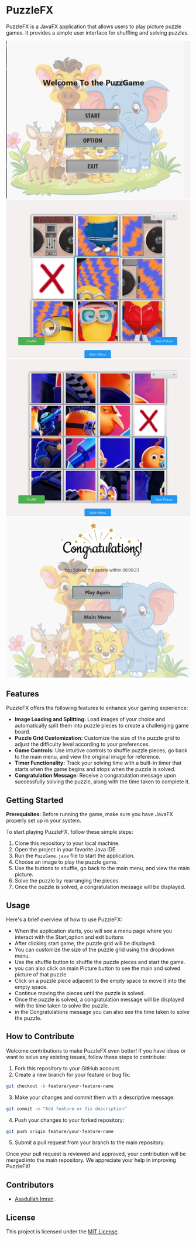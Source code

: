 # PuzzleFX

PuzzleFX is a JavaFX application that allows users to play picture puzzle games. It provides a simple user interface for shuffling and solving puzzles.

![PuzzleFX Screenshot](src/main/resources/ss1.png)
![PuzzleFX Screenshot](src/main/resources/ss2.png)
![PuzzleFX Screenshot](src/main/resources/ss3.png)
![PuzzleFX Screenshot](src/main/resources/ss4.png)

## Features
PuzzleFX offers the following features to enhance your gaming experience:

- **Image Loading and Splitting:** Load images of your choice and automatically split them into puzzle pieces to create a challenging game board.
- **Puzzle Grid Customization:** Customize the size of the puzzle grid to adjust the difficulty level according to your preferences.
- **Game Controls:** Use intuitive controls to shuffle puzzle pieces, go back to the main menu, and view the original image for reference.
- **Timer Functionality:** Track your solving time with a built-in timer that starts when the game begins and stops when the puzzle is solved.
- **Congratulation Message:** Receive a congratulation message upon successfully solving the puzzle, along with the time taken to complete it.

## Getting Started
**Prerequisites:** Before running the game, make sure you have JavaFX properly set up in your system.

To start playing PuzzleFX, follow these simple steps:


1. Clone this repository to your local machine.
2. Open the project in your favorite Java IDE.
3. Run the `PuzzGame.java` file to start the application.
4. Choose an image to play the puzzle game.
5. Use the buttons to shuffle, go back to the main menu, and view the main picture.
6. Solve the puzzle by rearranging the pieces.
7. Once the puzzle is solved, a congratulation message will be displayed.

## Usage
Here's a brief overview of how to use PuzzleFX:

- When the application starts, you will see a menu page where you interact with the Start,option and exit buttons
- After clicking start game, the puzzle grid will be displayed.
- You can customize the size of the puzzle grid using the dropdown menu.
- Use the shuffle button to shuffle the puzzle pieces and start the game.
- you can also click on main Picture button to see the main and solved picture of that puzzle.
- Click on a puzzle piece adjacent to the empty space to move it into the empty space.
- Continue moving the pieces until the puzzle is solved.
- Once the puzzle is solved, a congratulation message will be displayed with the time taken to solve the puzzle.
- in the Congratulations message you can also see the time taken to solve the puzzle.

## How to Contribute
Welcome contributions to make PuzzleFX even better! If you have ideas or want to solve any existing issues, follow these steps to contribute:
1. Fork this repository to your GitHub account.
2. Create a new branch for your feature or bug fix:
```bash
git checkout -b feature/your-feature-name
```
3. Make your changes and commit them with a descriptive message:
```bash
git commit -m "Add feature or fix description"
```
4. Push your changes to your forked repository:
```bash
git push origin feature/your-feature-name
```
5. Submit a pull request from your branch to the main repository.

Once your pull request is reviewed and approved, your contribution will be merged into the main repository. We appreciate your help in improving PuzzleFX!

## Contributors

- [Asadullah Imran](https://github.com/Asadullah-Imran) .

## License

This project is licensed under the [MIT License](LICENSE).
